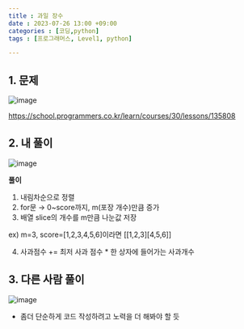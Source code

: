 ```yaml
---
title : 과일 장수
date : 2023-07-26 13:00 +09:00
categories : [코딩,python]
tags : [프로그래머스, Level1, python]

---
```

## 1. 문제
![image](https://github.com/mini0-0/mini0-0.github.io/assets/63296983/17ccb070-e6de-41aa-ab9f-fe0d94b294a2)

<https://school.programmers.co.kr/learn/courses/30/lessons/135808>

## 2. 내 풀이
![image](https://github.com/mini0-0/mini0-0.github.io/assets/63296983/20db41bd-5333-4737-a8f3-898ea9d634cf)

**풀이**

1. 내림차순으로 정렬
2. for문 → 0~score까지, m(포장 개수)만큼 증가
3. 배열 slice의 개수를 m만큼 나눈값 저장

ex) m=3, score=[1,2,3,4,5,6]이라면 [[1,2,3][4,5,6]]

4. 사과점수 += 최저 사과 점수 * 한 상자에 들어가는 사과개수

## 3. 다른 사람 풀이
![image](https://github.com/mini0-0/mini0-0.github.io/assets/63296983/75829016-62f4-47d9-ac22-ba5a25041f7b)

- 좀더 단순하게 코드 작성하려고 노력을 더 해봐야 할 듯

